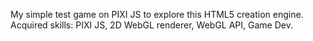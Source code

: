 My simple test game on PIXI JS to explore this HTML5 creation engine.
Acquired skills: PIXI JS, 2D WebGL renderer, WebGL API, Game Dev.
